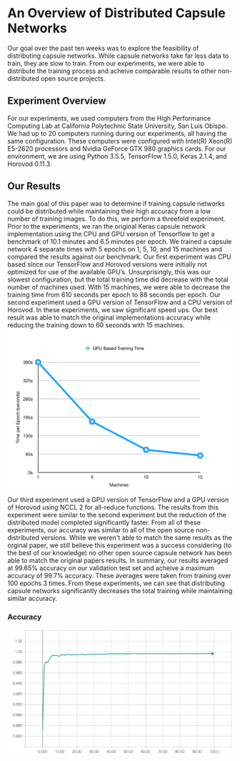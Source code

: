 # An Overview of Distributed Capsule Networks
Our goal over the past ten weeks was to explore the feasibility 
of distributing capsule networks. While capsule networks take far less data to train, they are slow to train. 
From our experiments, we were able to distribute the training process and acheive comparable results to 
other non-distributed open source projects.

## Experiment Overview
For our experiments, we used computers from the High Performance Computing Lab at 
California Polytechnic State University, San Luis Obispo. We had up to 20 computers 
running during our experiments, all having the same configuration. These computers 
were configured with Intel(R) Xeon(R) E5-2620 processors and Nvidia GeForce GTX 980 
graphics cards. For our environment, we are using Python 3.5.5, TensorFlow 1.5.0, 
Keras 2.1.4, and Horovod 0.11.3. 

## Our Results
The main goal of this paper was to determine if training capsule networks could be 
distributed while maintaining their high accuracy from a low number of training images. 
To do this, we perform a threefold experiment. Prior to the experiments, we ran the 
original Keras capsule network implementation using the CPU and GPU version of 
Tensorflow to get a benchmark of 10.1 minutes and 6.5 minutes per epoch. We trained a 
capsule network 4 separate times with 5 epochs on 1, 5, 10, and 15 machines and compared 
the results against our benchmark. Our first experiment was CPU based since our TensorFlow 
and Horovod versions were initially not optimized for use of the available GPU’s. Unsurprisingly, 
this was our slowest configuration, but the total training time did decrease with the total number 
of machines used. With 15 machines, we were able to decrease the training time from 610 seconds 
per epoch to 88 seconds per epoch. Our second experiment used a GPU version of TensorFlow and a 
CPU version of Horovod. In these experiments, we saw significant speed ups. Our best result was 
able to match the original implementations accuracy while reducing the training down to 60 seconds 
with 15 machines.
![mach](machines.png)
Our third experiment used a GPU version of TensorFlow and a GPU version of
Horovod using NCCL 2 for all-reduce functions. The results from this experiment were similar 
to the second experiment but the reduction of the distributed model completed significantly 
faster. From all of these experiments, our accuracy was similar to all of the open source non-distributed versions.
While we weren't able to match the same results as the orginal paper, we still believe this 
experiment was a success considering (to the best of our knowledge) no other open source capsule network
has been able to match the original papers results. In summary, our results averaged at 99.65% accuracy 
on our validation test set and acheive a maximum accuracy of 99.7% accuracy. These averages were taken
from training over 100 epochs 3 times. From these experiments, we can see that distributing capsule networks significantly 
decreases the total training while maintaining similar accuracy.
### Accuracy
![train](training.png)
